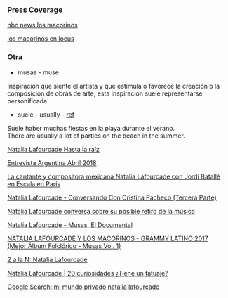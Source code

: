 
### Press Coverage

[nbc news los macorinos](https://www.nbcnews.com/news/latino/stirring-tribute-latin-american-music-legends-natalia-lafourcade-s-musas-n762991)

[los macorinos en locus](https://comunicacion.uaa.mx/revista/index.php/2019/02/19/quienes-son-los-macorinos/)

### Otra

* musas - muse

Inspiración que siente el artista y que estimula o favorece la creación o la composición de obras de arte; esta inspiración suele representarse personificada.

* suele - usually - [ref](https://www.spanishdict.com/translate/suele)

Suele haber muchas fiestas en la playa durante el verano.  
There are usually a lot of parties on the beach in the summer.

[Natalia Lafourcade Hasta la raíz](https://www.youtube.com/watch?v=1byOSb1u5Z0)

[Entrevista Argentina Abril 2018](https://www.youtube.com/watch?v=r4fZEJEP8q4)

[La cantante y compositora mexicana Natalia Lafourcade​ con Jordi Batallé​ en Escala en París](https://www.youtube.com/watch?v=5fJqCfRb7ik)

[Natalia Lafourcade - Conversando Con Cristina Pacheco (Tercera Parte)](https://www.youtube.com/watch?v=RcawFd4jQk4)

[Natalia Lafourcade conversa sobre su posible retiro de la música](https://www.youtube.com/watch?v=J4lXBZSY4hE)

[Natalia Lafourcade - Musas, El Documental](https://www.youtube.com/watch?v=w-9N4kcNpmw)

[NATALIA LAFOURCADE Y LOS MACORINOS - GRAMMY LATINO 2017 (Mejor Álbum Folclórico - Musas Vol. 1)](https://www.youtube.com/watch?v=hp8yxdASa5Y)

[2 a la N: Natalia Lafourcade](https://www.youtube.com/watch?v=OWawp_bZbUA)

[Natalia Lafourcade | 20 curiosidades ¿Tiene un tatuaje?](https://www.youtube.com/watch?v=ZFX8CRxTwWQ)

[Google Search: mi mundo privado natalia lafourcade](https://www.google.com/search?q=mi+mundo+privado+natalia+lafourcade&oq=mi+mundo+privado&aqs=chrome.2.69i57j46i512j0i22i30i395l5j69i61.7493j1j7&sourceid=chrome&ie=UTF-8)
